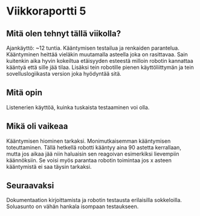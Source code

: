 # Viikkoraportti 5
## Mitä olen tehnyt tällä viikolla?
Ajankäyttö: ~12 tuntia. Kääntymisen testailua ja renkaiden parantelua. Kääntyminen heittää vieläkin muutamalla asteella joka on rasittavaa. Sain kuitenkin aika hyvin kokeiltua etäisyyden esteestä milloin robotin kannattaa kääntyä että sille jää tilaa. Lisäksi tein robotille pienen käyttöliittymän ja tein sovelluslogiikasta version joka hyödyntää sitä.
## Mitä opin
Listenerien käyttöä, kuinka tuskaista testaaminen voi olla.
## Mikä oli vaikeaa
Kääntymisen hiominen tarkaksi. Monimutkaisemman kääntymisen toteuttaminen. Tällä hetkellä robotti kääntyy aina 90 astetta kerrallaan, mutta jos aikaa jää niin haluaisin sen reagoivan esimerkiksi lievempiin käännöksiin. Se voisi myös parantaa robotin toimintaa jos x asteen kääntymistä ei saa täysin tarkaksi.
## Seuraavaksi
Dokumentaation kirjoittamista ja robotin testausta erilaisilla sokkeloilla. Soluasunto on vähän hankala isompaan testaukseen.

